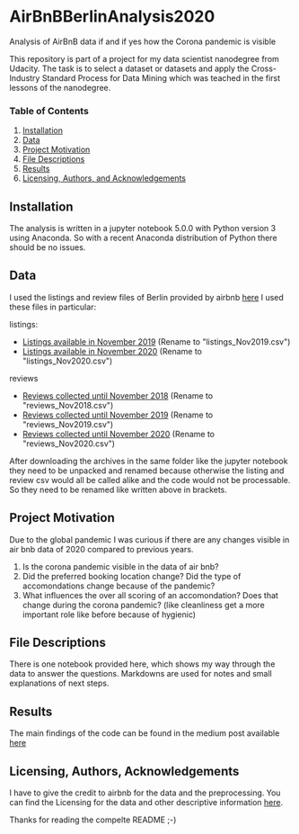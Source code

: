 # AirBnBBerlinAnalysis2020
Analysis of AirBnB data if and if yes how the Corona pandemic is visible

This repository is part of a project for my data scientist nanodegree from Udacity. The task is to select a dataset or datasets and apply the Cross-Industry Standard Process for Data Mining which was teached in the first lessons of the nanodegree.

### Table of Contents

1. [Installation](#installation)
2. [Data](#data)
3. [Project Motivation](#motivation)
4. [File Descriptions](#files)
5. [Results](#results)
6. [Licensing, Authors, and Acknowledgements](#licensing)


## Installation <a name="installation"></a>
The analysis is written in a jupyter notebook 5.0.0 with Python version 3 using Anaconda. So with a recent Anaconda distribution of Python there should be no issues.

## Data <a name="data"></a>
I used the listings and review files of Berlin provided by airbnb <a href="http://insideairbnb.com/get-the-data.html">here</a>
I used these files in particular:

listings:
* <a href="http://data.insideairbnb.com/germany/be/berlin/2019-11-12/data/listings.csv.gz">Listings available in November 2019</a> (Rename to "listings_Nov2019.csv")
* <a href="http://data.insideairbnb.com/germany/be/berlin/2020-11-10/data/listings.csv.gz">Listings available in November 2020</a> (Rename to "listings_Nov2020.csv")

reviews
* <a href="http://data.insideairbnb.com/germany/be/berlin/2018-11-07/data/reviews.csv.gz">Reviews collected until November 2018</a> (Rename to "reviews_Nov2018.csv")
* <a href="http://data.insideairbnb.com/germany/be/berlin/2019-11-12/data/reviews.csv.gz">Reviews collected until November 2019</a> (Rename to "reviews_Nov2019.csv")
* <a href="http://data.insideairbnb.com/germany/be/berlin/2020-11-10/data/reviews.csv.gz">Reviews collected until November 2020</a> (Rename to "reviews_Nov2020.csv")

After downloading the archives in the same folder like the jupyter notebook they need to be unpacked and renamed because otherwise the listing and review csv would all be called alike and the code would not be processable. So they need to be renamed like written above in brackets.

## Project Motivation<a name="motivation"></a>

Due to the global pandemic I was curious if there are any changes visible in air bnb data of 2020 compared to previous years. 

1. Is the corona pandemic visible in the data of air bnb?
2. Did the preferred booking location change? Did the type of accomondations change because of the pandemic? 
3. What influences the over all scoring of an accomondation? Does that change during the corona pandemic? (like cleanliness get a more important role like before because of hygienic)


## File Descriptions <a name="files"></a>
There is one notebook provided here, which shows my way through the data to answer the questions. Markdowns are used for notes and small explanations of next steps.

## Results<a name="results"></a>

The main findings of the code can be found in the medium post available <a href="https://kasielkest.medium.com/is-the-corona-pandemic-visibel-in-berlin-airbnb-data-9bc280b0f24a">here</a>

## Licensing, Authors, Acknowledgements<a name="licensing"></a>

I have to give the credit to airbnb for the data and the preprocessing. You can find the Licensing for the data and other descriptive information [here](http://insideairbnb.com/get-the-data.html). 

Thanks for reading the compelte README ;-)
